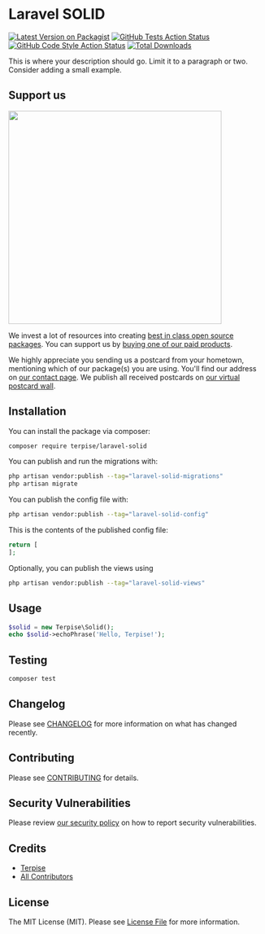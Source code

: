 # Laravel SOLID

[![Latest Version on Packagist](https://img.shields.io/packagist/v/terpise/laravel-solid.svg?style=flat-square)](https://packagist.org/packages/terpise/laravel-solid)
[![GitHub Tests Action Status](https://img.shields.io/github/actions/workflow/status/terpise/laravel-solid/run-tests.yml?branch=main&label=tests&style=flat-square)](https://github.com/terpise/laravel-solid/actions?query=workflow%3Arun-tests+branch%3Amain)
[![GitHub Code Style Action Status](https://img.shields.io/github/actions/workflow/status/terpise/laravel-solid/fix-php-code-style-issues.yml?branch=main&label=code%20style&style=flat-square)](https://github.com/terpise/laravel-solid/actions?query=workflow%3A"Fix+PHP+code+style+issues"+branch%3Amain)
[![Total Downloads](https://img.shields.io/packagist/dt/terpise/laravel-solid.svg?style=flat-square)](https://packagist.org/packages/terpise/laravel-solid)

This is where your description should go. Limit it to a paragraph or two. Consider adding a small example.

## Support us

[<img src="https://github-ads.s3.eu-central-1.amazonaws.com/laravel-solid.jpg?t=1" width="419px" />](https://spatie.be/github-ad-click/laravel-solid)

We invest a lot of resources into creating [best in class open source packages](https://spatie.be/open-source). You can support us by [buying one of our paid products](https://spatie.be/open-source/support-us).

We highly appreciate you sending us a postcard from your hometown, mentioning which of our package(s) you are using. You'll find our address on [our contact page](https://spatie.be/about-us). We publish all received postcards on [our virtual postcard wall](https://spatie.be/open-source/postcards).

## Installation

You can install the package via composer:

```bash
composer require terpise/laravel-solid
```

You can publish and run the migrations with:

```bash
php artisan vendor:publish --tag="laravel-solid-migrations"
php artisan migrate
```

You can publish the config file with:

```bash
php artisan vendor:publish --tag="laravel-solid-config"
```

This is the contents of the published config file:

```php
return [
];
```

Optionally, you can publish the views using

```bash
php artisan vendor:publish --tag="laravel-solid-views"
```

## Usage

```php
$solid = new Terpise\Solid();
echo $solid->echoPhrase('Hello, Terpise!');
```

## Testing

```bash
composer test
```

## Changelog

Please see [CHANGELOG](CHANGELOG.md) for more information on what has changed recently.

## Contributing

Please see [CONTRIBUTING](CONTRIBUTING.md) for details.

## Security Vulnerabilities

Please review [our security policy](../../security/policy) on how to report security vulnerabilities.

## Credits

- [Terpise](https://github.com/terpise)
- [All Contributors](../../contributors)

## License

The MIT License (MIT). Please see [License File](LICENSE.md) for more information.
